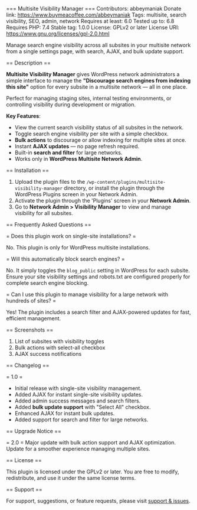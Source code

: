 === Multisite Visibility Manager ===
Contributors: abbeymaniak
Donate link: https://www.buymeacoffee.com/abbeymaniak
Tags: multisite, search visibility, SEO, admin, network
Requires at least: 6.0
Tested up to: 6.8
Requires PHP: 7.4
Stable tag: 1.0.0
License: GPLv2 or later
License URI: https://www.gnu.org/licenses/gpl-2.0.html

Manage search engine visibility across all subsites in your multisite network from a single settings page, with search, AJAX, and bulk update support.

== Description ==

**Multisite Visibility Manager** gives WordPress network administrators a simple interface to manage the **"Discourage search engines from indexing this site"** option for every subsite in a multisite network — all in one place.

Perfect for managing staging sites, internal testing environments, or controlling visibility during development or migration.

**Key Features**:
- View the current search visibility status of all subsites in the network.
- Toggle search engine visibility per site with a simple checkbox.
- **Bulk actions** to discourage or allow indexing for multiple sites at once.
- Instant **AJAX updates** — no page refresh required.
- Built-in **search and filter** for large networks.
- Works only in **WordPress Multisite Network Admin**.

== Installation ==

1. Upload the plugin files to the `/wp-content/plugins/multisite-visibility-manager` directory, or install the plugin through the WordPress Plugins screen in your Network Admin.
2. Activate the plugin through the 'Plugins' screen in your **Network Admin**.
3. Go to **Network Admin > Visibility Manager** to view and manage visibility for all subsites.

== Frequently Asked Questions ==

= Does this plugin work on single-site installations? =

No. This plugin is only for WordPress multisite installations.

= Will this automatically block search engines? =

No. It simply toggles the `blog_public` setting in WordPress for each subsite. Ensure your site visibility settings and robots.txt are configured properly for complete search engine blocking.

= Can I use this plugin to manage visibility for a large network with hundreds of sites? =

Yes! The plugin includes a search filter and AJAX-powered updates for fast, efficient management.

== Screenshots ==

1. List of subsites with visibility toggles
2. Bulk actions with select-all checkbox
3. AJAX success notifications

== Changelog ==

= 1.0 =
* Initial release with single-site visibility management.
* Added AJAX for instant single-site visibility updates.
* Added admin success messages and search filters.
* Added **bulk update support** with "Select All" checkbox.
* Enhanced AJAX for instant bulk updates.
* Added support for search and filter for large networks.

== Upgrade Notice ==

= 2.0 =
Major update with bulk action support and AJAX optimization. Update for a smoother experience managing multiple sites.

== License ==

This plugin is licensed under the GPLv2 or later. You are free to modify, redistribute, and use it under the same license terms.

== Support ==

For support, suggestions, or feature requests, please visit [support & issues](https://github.com/abbeymaniak/multisite-visibility-manager/issues).
